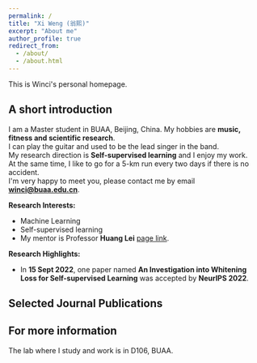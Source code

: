 ```yaml
---
permalink: /
title: "Xi Weng (翁熙)"
excerpt: "About me"
author_profile: true
redirect_from: 
  - /about/
  - /about.html
---
```


This is Winci's personal homepage.

## A short introduction
I am a Master student in BUAA, Beijing, China. My hobbies are **music, fitness and scientific research**. <br>
I can play the guitar and used to be the lead singer in the band. <br>
My research direction is **Self-supervised learning** and I enjoy my work. <br>
At the same time, I like to go for a 5-km run every two days if there is no accident. <br>
I'm very happy to meet you, please contact me by email **winci@buaa.edu.cn**. <br>

<b>Research Interests:</b>
* Machine Learning
* Self-supervised learning<br>
* My mentor is Professor **Huang Lei** [page link](https://huangleibuaa.github.io).

<b>Research Highlights:</b>
* In **15 Sept 2022**, one paper named **An Investigation into Whitening Loss for Self-supervised Learning** was accepted by **NeurIPS 2022**. <br>

## Selected Journal Publications

## For more information
The lab where I study and work is in D106, BUAA.
